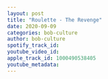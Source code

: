 ```yaml
---
layout: post
title: "Roulette - The Revenge"
date: 2020-09-09
categories: bob-culture
author: bob-culture
spotify_track_id: 
youtube_video_id: 
apple_track_id: 1000490538405
youtube_metadata: 
---
```

